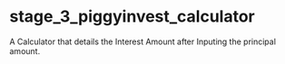# stage_3_piggyinvest_calculator

A Calculator that details the Interest Amount after Inputing the principal amount. 

